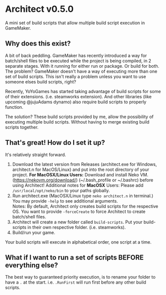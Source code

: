 # Architect v0.5.0
 A mini set of build scripts that allow multiple build script execution in GameMaker.

## Why does this exist?
A bit of back peddling. GameMaker has recently introduced a way for batch/shell files to be executed while the project is being compiled, in 2 separate stages.
With it running for either run or package. Or build for both. The problem? GameMaker doesn't have a way of executing more than one set of build scripts. This isn't really a problem unless you want to use someone elses build scripts, right? 

Recently, YoYoGames has started taking advantage of build scripts for some of their extensions. (i.e. steamworks extension). And other libraries (like upcoming @jujuAdams dynamo) also require build scripts to properly function.

The solution? These build scripts provided by me, allow the possibility of executing multiple build scripts. Without having to merge existing build scripts together.

## That's great! How do I set it up?
It's relatively straight forward.

1. Download the latest version from Releases (architect.exe for Windows, architect.n for MacOS/Linux) and put into the root directory of your project.
**For MacOSX/Linux Users:** Download and install Neko VM. (https://nekovm.org/download/) (~/.bash_profile or ~/.bashrc) before using Architect!
Additional notes for **MacOSX** Users: Please add `/usr/local/opt/neko/bin` to your paths globally.
2. Run architect.exe (MacOSX/Linux type `neko architect.n` in terminal.) You may provide `-help` to see additional arguments.\
Notes: By default, Architect only creates build scripts for the respective OS. You want to provide `-forceCreate` to force Architect to create batch/shell files.
3. Architect will create a new folder called `build-scripts`. Put your build-scripts in their own respective folder. (i.e. steamworks).
4. Build/run your game.

Your build scripts will execute in alphabetical order, one script at a time.

## What if I want to run a set of scripts BEFORE everything else?
The best way to guaranteed priority execution, is to rename your folder to have a `.` at the start. 
i.e. `.RunFirst` will run first before any other build scripts.
